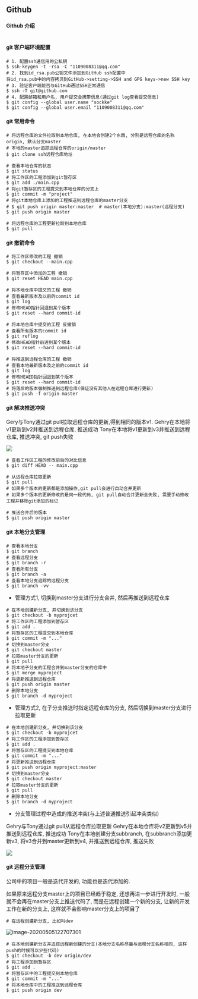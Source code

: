 ## Github

#### Github 介绍

```

```

#### git 客户端环境配置

```shell
# 1. 配置ssh通信用的公私钥
$ ssh-keygen -t -rsa -C "1109008311@qq.com"
# 2. 找到id_rsa.pub公钥文件添加到GitHub ssh配置中
将id_rsa.pub中的内容拷贝到GitHub->setting->SSH and GPG keys->new SSH key
# 3. 验证客户端能否与GitHub通过SSH正常通信
$ ssh -T git@github.com
# 4. 配置邮箱和用户名, 用户提交会携带信息(通过git log查看提交信息)
$ git config --global user.name "sockke"
$ git config --global user.email "1109008311@qq.com"
```

#### git 常用命令

```shell
# 将远程仓库的文件拉取到本地仓库, 在本地会创建2个东西, 分别是远程仓库的名称origin, 默认分支master
# 本地的master追踪远程仓库的origin/master
$ git clone ssh远程仓库地址
```

```shell
# 查看本地仓库的状态
$ git status
# 将工作区的工程添加到git暂存区
$ git add ./main.cpp
# 将git暂存区的工程提交到本地仓库的分支上
$ git commit -m "project"
# 将git本地仓库上添加的工程推送到远程仓库的master分支
# $ git push origin master:master  # master(本地分支):master(远程分支)
$ git push origin master
```

```shell
# 将远程仓库的工程更新拉取到本地仓库
$ git pull
```

#### git 撤销命令

```shell
# 将工作区修改的工程 撤销
$ git checkout --main.cpp
```

```shell
# 将暂存区中添加的工程 撤销
$ git reset HEAD main.cpp
```

```shell
# 将本地仓库中提交的工程 撤销
# 查看最新版本及以前的commit id
$ git log
# 修改HEAD指针回退到某个版本
$ git reset --hard commit-id

# 将本地仓库中提交的工程 反撤销
# 查看所有版本的commit id
$ git reflog
# 修改HEAD指针前进到某个版本
$ git reset --hard commit-id
```

```shell
# 将推送到远程仓库的工程 撤销
# 查看本地最新版本及之前的commit id
$ git log
# 修改HEAED指针回退到某个版本
$ git reset --hard commit-id
# 将落后的版本强制推送到远程仓库(保证没有其他人在远程仓库进行更新)
$ git push -f origin master
```

#### git 解决推送冲突

Gery与Tony通过git pull拉取远程仓库的更新,得到相同的版本v1.
Gehry在本地将v1更新到v2并推送到远程仓库, 推送成功
Tony在本地将v1更新到v3并推送到远程仓库, 推送冲突, git push失败

![](C:\Users\lenovo\AppData\Roaming\Typora\typora-user-images\image-20200504123621791.png)

```shell
# 查看工作区工程的修改前后的对比信息
$ git diff HEAD -- main.cpp
```

```shell
# 从远程仓库拉取更新
$ git pull
# 如果多个版本的更新都是添加操作,git pull会进行自动合并更新
# 如果多个版本的更新修改的是同一段代码, git pull自动合并更新会失败, 需要手动修改工程并移除git添加的标记

# 推送合并后的版本
$ git push origin master
```

#### git 本地分支管理

```shell
# 查看本地分支
$ git branch
# 查看远程分支
$ git branch -r
# 查看所有分支
$ git branch -a
# 查看本地分支追踪的远程分支
$ git branch -vv
```

* 管理方式1, 切换到master分支进行分支合并, 然后再推送到远程仓库

```shell
# 在本地创建新分支, 并切换到该分支
$ git checkout -b myprojcet
# 将工作区的工程添加到暂存区
$ git add .
# 将暂存区的工程提交到本地仓库
$ git commit -m "..."
# 切换到master分支
$ git checkout master
# 拉取master分支的更新
$ git pull
# 将本地子分支的工程合并到master分支的仓库中
$ git merge myproject
# 将更新推送到远程仓库
$ git push origin master
# 删除本地分支
$ git branch -d myproject	
```

* 管理方式2, 在子分支推送时指定远程仓库的分支, 然后切换到master分支进行拉取更新

```shell
# 在本地创建新分支, 并切换到该分支
$ git checkout -b myprojcet
# 将工作区的工程添加到暂存区
$ git add .
# 将暂存区的工程提交到本地仓库
$ git commit -m "..."
# 将更新推送到远程仓库
$ git push origin myproject:master
# 切换到master分支
$ git checkout master
# 拉取master分支的更新
$ git pull
# 删除本地分支
$ git branch -d myproject
```

* 分支管理过程中造成的推送冲突(与上述普通推送引起冲突类似)

Gehry与Tony通过git pull从远程仓库拉取更新
Gehry在本地仓库将v2更新到v5并推送到远程仓库, 推送成功
Tony在本地创建分支subbranch, 在subbranch添加更新v3, 将v3合并到master更新到v4, 并推送到远程仓库, 推送失败

![](C:\Users\lenovo\AppData\Roaming\Typora\typora-user-images\image-20200504171703859.png)



#### git 远程分支管理

公司中的项目一般是迭代开发的, 功能也是迭代添加的. 

如果原来远程分支master上的项目已经趋于稳定, 还想再进一步进行开发时, 一般就不会再在master分支上推送代码了, 而是在远程创建一个新的分支, 让新的开发工作在新的分支上, 这样就不会影响master分支上的项目了

```shell
# 在远程创建新分支, 比如叫dev
```

![image-20200505122707301](C:\Users\lenovo\AppData\Roaming\Typora\typora-user-images\image-20200505122707301.png)

```shell
# 在本地创建新分支并追踪远程新创建的分支(本地分支名称尽量与远程分支名称相同, 这样push的时候可以少些代码)
$ git checkout -b dev origin/dev
# 将工程添加到暂存区
$ git add .
# 将暂存区中的工程提交到本地仓库
$ git commit -m "..."
# 将本地仓库中的工程推送到远程仓库
$ git push origin dev
```

